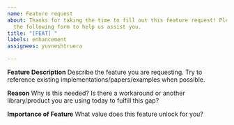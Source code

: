 ```yaml
---
name: Feature request
about: Thanks for taking the time to fill out this feature request! Please complete
  the following form to help us assist you.
title: "[FEAT] "
labels: enhancement
assignees: yuvneshtruera

---
```


**Feature Description**
Describe the feature you are requesting. Try to reference existing implementations/papers/examples when possible.

**Reason**
Why is this needed? Is there a workaround or another library/product you are using today to fulfill this gap?

**Importance of Feature**
What value does this feature unlock for you?
